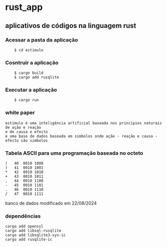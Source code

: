 # rust_app
## aplicativos de códigos na linguagem rust

### **Acessar a pasta da aplicação**
```
	$ cd estimulo
```
### **Cosntruir a aplicação**
```
	$ cargo build
	$ cargo add rusqlite
```
### **Executar a aplicação**
```
	$ cargo run
```

### white paper

```
estimulo é uma inteligência artificial baseada nos princípios naturais de ação e reação
e de causa e efeito
e uma base de dados baseada em simbolos onde ação - reação e causa - efeito são simbolos
```


### Tabela ASCII para uma programação baseada no octeto
```
(	40	0010 1000
)	41	0010 1001
*	42	0010 1010
+	43	0010 1011
,	44	0010 1100
-	45	0010 1101
.	46	0010 1110
/	47	0010 1111
```

banco de dados modificado em 22/08/2024

### dependências
```
cargo add openssl
cargo add libsql-rusqlite
cargo add libsqlite3-sys-ic
cargo add rusqlite-ic
```